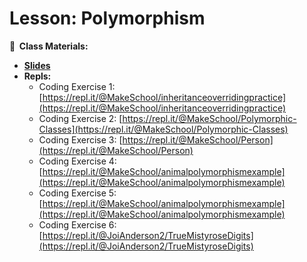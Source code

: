<!-- .slide: data-background="./Images/header.svg" data-background-repeat="none" data-background-size="40% 40%" data-background-position="center 10%" class="header" -->
# Lesson: Polymorphism

<!-- Put a link to the slides so that students can find them -->

**📝 &nbsp;Class Materials:** 
  <!-- Put a link to the slides -->
* [**Slides**](https://docs.google.com/presentation/d/1v2RuwQ_XH9HtiYorm_fL_NOOKDg3KA-Wct_vN61fsDM/edit#slide=id.g940a693d30_0_161)
* **Repls:**
  * Coding Exercise 1: [https://repl.it/@MakeSchool/inheritanceoverridingpractice](https://repl.it/@MakeSchool/inheritanceoverridingpractice)
  * Coding Exercise 2: [https://repl.it/@MakeSchool/Polymorphic-Classes](https://repl.it/@MakeSchool/Polymorphic-Classes)
  * Coding Exercise 3: [https://repl.it/@MakeSchool/Person](https://repl.it/@MakeSchool/Person)
  * Coding Exercise 4: [https://repl.it/@MakeSchool/animalpolymorphismexample](https://repl.it/@MakeSchool/animalpolymorphismexample)
  * Coding Exercise 5: [https://repl.it/@MakeSchool/animalpolymorphismexample](https://repl.it/@MakeSchool/animalpolymorphismexample)
  * Coding Exercise 6: [https://repl.it/@JoiAnderson2/TrueMistyroseDigits](https://repl.it/@JoiAnderson2/TrueMistyroseDigits)  

<!-- > -->
